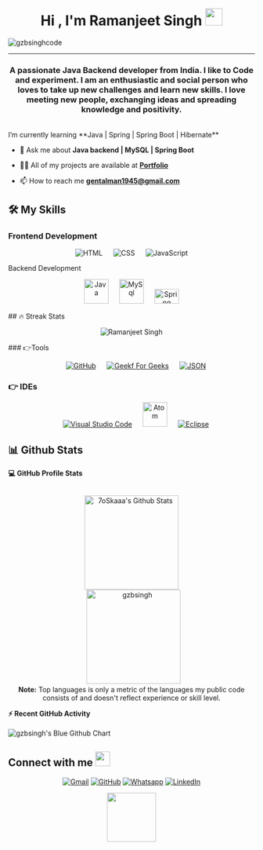 
<h1 align="center">Hi , I'm Ramanjeet Singh <img src="https://media.giphy.com/media/hvRJCLFzcasrR4ia7z/giphy.gif" width="35"></h1>
<p align="center">
<p align="left"> <img src="https://komarev.com/ghpvc/?username=gzbsingh&label=Profile%20views&color=0e75b6&style=flat" alt="gzbsinghcode" /> </p>
</p>
<hr/>
<h3 align="center">A passionate Java Backend developer from India. I like to Code and experiment. I am an enthusiastic and social person who loves to take up new challenges and learn new skills. I love meeting new people, exchanging ideas and spreading knowledge and positivity.</h3>
<br>
 I’m currently learning **Java | Spring | Spring Boot | Hibernate**

- 💬 Ask me about **Java backend | MySQL | Spring Boot**

- 👨‍💻 All of my projects are available at **[Portfolio](https://gzbsingh.github.io/)**

- 📫 How to reach me **gentalman1945@gmail.com**


## 🛠️ My Skills

###  Frontend Development
<p align="center"> 
  &emsp; 
<!--   <a href="https://www.w3.org/html/" target="_blank">  -->
   <img alt="HTML" src="https://img.shields.io/badge/HTML5%20-%23E34F26.svg?style=plastic&logo=html5&logoColor=white">
  </a>   
  &emsp;
<!--   <a href="https://www.w3schools.com/css/" target="_blank"> -->
    <img alt="CSS" src="https://img.shields.io/badge/CSS%20-%231572B6.svg?style=plastic&logo=css3&logoColor=white">
  </a> 
	&emsp;
<!--   <a href="https://developer.mozilla.org/en-US/docs/Web/JavaScript" target="_blank">  -->
     <img alt="JavaScript" src="https://img.shields.io/badge/JavaScript%20-%23F7DF1E.svg?style=plastic&logo=javascript&logoColor=black">
   </a>
	&emsp;

</p>
   Backend Development
<p align="center"> 
  &emsp; 
<!--   <a href="https://www.w3.org/html/" target="_blank">  -->
   <img alt="Java" src="https://static.vecteezy.com/system/resources/previews/022/100/945/original/java-logo-transparent-free-png.png?style=plastic&logo=javascript&logoColor=black" width="50px" height="50px">
  </a>   
  &emsp;
<!--   <a href="https://www.w3schools.com/css/" target="_blank"> -->
    <img alt="MySql" src="https://i0.wp.com/howtolearn.me/wp-content/uploads/2014/04/MySQL-Logo.jpg?ssl=1?style=plastic&logo=javascript&logoColor=black" width="50px" height="/ 50px">
  </a> 
	&emsp;
<!--   <a href="https://developer.mozilla.org/en-US/docs/Web/JavaScript" target="_blank">  -->
     <img alt="Spring" src="https://w7.pngwing.com/pngs/713/936/png-transparent-spring-framework-representational-state-transfer-java-api-for-restful-web-services-microservices-others-text-trademark-logo.png?style=plastic&logo=javascript&logoColor=black" width="50px" height="30px" style="background-color=black ">
   </a>
	&emsp;

</p>
## 🔥 Streak Stats

<p align="center"><img src="https://github-readme-streak-stats.herokuapp.com/?user=gzbsingh&theme=merko" alt="Ramanjeet Singh" /></p>
 ### 👉Tools
<p align="center">
  &emsp;
    <a href="github.com/gzbsingh"><img alt="GitHub" src="https://img.shields.io/badge/github-%23181717.svg?style=plastic&logo=github&logoColor=white"></a> 
   &emsp;
    <a href="#"><img alt="Geekf For Geeks" src="https://img.shields.io/badge/geeksforgeeks-%230F9D58.svg?style=plastic&logo=geeksforgeeks&logoColor=white"></a>
  &emsp;
    <a href="#"><img alt="JSON" img src="https://img.shields.io/badge/json-%23000000.svg?style=plastic&logo=json&logoColor=white"></a>
     
</p>

 ### 👉 IDEs
 
<p align="center">
  &emsp;
    <a href="#"><img alt="Visual Studio Code" src="https://img.shields.io/badge/Visual%20Studio%20Code-0078d7.svg?style=plastic&logo=visual-studio-code&logoColor=white"></a>
  &emsp;
    <a href="#"><img alt="Atom" src="https://www.preemptive.com/wp-content/uploads/2022/05/SP-work.png?&style=plastic&logo=atom&logoColor=white" width="50px" height="50px" /></a>
  &emsp;
    <a href="#"><img alt="Eclipse" src="https://img.shields.io/badge/eclipse%20ide-%232C2255.svg?&style=plastic&logo=eclipse%20ide&logoColor=white" /></a>
</p>


## 📊 Github Stats

  <summary><b>💻 GitHub Profile Stats</b></summary>
  <br/> 
  <p align="center">
    <a href="https://github.com/gzbsingh/github-readme-stats"><img alt="7oSkaaa's Github Stats" src="https://github-readme-stats.vercel.app/api?username=gzbsingh&show_icons=true&count_private=true&theme=merko" height="192px"/></a>
<br/>
  &nbsp;
	  <img src="https://github-readme-stats.vercel.app/api/top-langs?username=gzbsingh&langs_count=10&show_icons=true&locale=en&layout=compact&theme=merko" alt="gzbsingh" height="192px"/>
  <br/>
  <b>Note:</b> Top languages is only a metric of the languages my public code consists of and doesn't reflect experience or skill level.
  </p>


  <summary><b>⚡ Recent GitHub Activity</b></summary>
  <br/>
<!--  GitHub Activity Graph --> 
 <img src="https://ghchart.rshah.org/013220/gzbsingh" alt="gzbsingh's Blue Github Chart" />

<!--<img src="https://github-readme-activity-graph.cyclic.app/graph?username=gzbsingh&theme=merko"/>-->


## Connect with me <img src="https://media.giphy.com/media/iY8CRBdQXODJSCERIr/giphy.gif" width="30px">
<p align="center">
	<a href="mailto:gentalman1945@gmail.com" target="_blank"><img img src="https://img.shields.io/badge/gmail-%23EA4335.svg?style=plastic&logo=gmail&logoColor=white" alt="Gmail"/></a>
	<a href="https://github.com/gzbsingh" target="_blank"><img src="https://img.shields.io/badge/github-%23181717.svg?style=plastic&logo=github&logoColor=white" alt="GitHub"/></a>
	<a href="https://wa.me/9354185068" target="_blank"><img src="https://img.shields.io/badge/whatsapp-%2325D366.svg?style=plastic&logo=whatsapp&logoColor=white" alt="Whatsapp"/></a>
	<a href="https://www.linkedin.com/in/raman0001/" target="_blank"><img src="https://img.shields.io/badge/linkedin-%230A66C2.svg?style=plastic&logo=linkedin&logoColor=white" alt="LinkedIn"/></a>
	

<div id="header" align="center">
 <a href="https://gzbsingh.github.io/"> <img src="https://image.shutterstock.com/image-vector/portfolio-word-banner-vector-illustration-260nw-1200433627.jpg" width="100"/></a>
</div></p>
